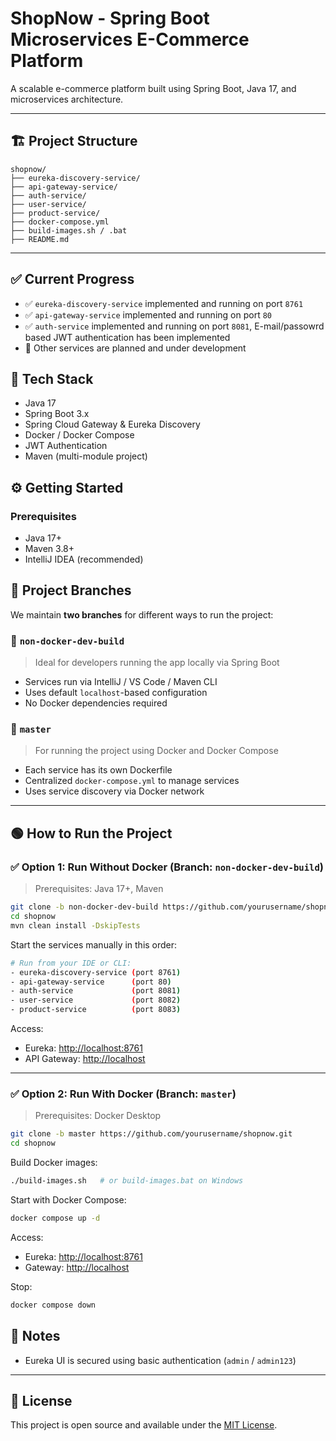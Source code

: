 # ShopNow - Spring Boot Microservices E-Commerce Platform

A scalable e-commerce platform built using Spring Boot, Java 17, and microservices architecture.

---

## 🏗️ Project Structure

```
shopnow/
├── eureka-discovery-service/
├── api-gateway-service/
├── auth-service/
├── user-service/
├── product-service/
├── docker-compose.yml
├── build-images.sh / .bat
├── README.md
```

---

## ✅ Current Progress

- ✅ `eureka-discovery-service` implemented and running on port `8761`
- ✅ `api-gateway-service` implemented and running on port `80`
- ✅ `auth-service` implemented and running on port `8081`, E-mail/passowrd based JWT authentication has been implemented
- 🔧 Other services are planned and under development

## 🚀 Tech Stack

- Java 17
- Spring Boot 3.x
- Spring Cloud Gateway & Eureka Discovery
- Docker / Docker Compose
- JWT Authentication
- Maven (multi-module project)


## ⚙️ Getting Started

### Prerequisites

- Java 17+
- Maven 3.8+
- IntelliJ IDEA (recommended)

## 🚀 Project Branches

We maintain **two branches** for different ways to run the project:

### 🔹 `non-docker-dev-build`
> Ideal for developers running the app locally via Spring Boot

- Services run via IntelliJ / VS Code / Maven CLI
- Uses default `localhost`-based configuration
- No Docker dependencies required

### 🔹 `master`
> For running the project using Docker and Docker Compose

- Each service has its own Dockerfile
- Centralized `docker-compose.yml` to manage services
- Uses service discovery via Docker network

---

## 🟢 How to Run the Project

### ✅ Option 1: Run Without Docker (Branch: `non-docker-dev-build`)

> Prerequisites: Java 17+, Maven

```bash
git clone -b non-docker-dev-build https://github.com/yourusername/shopnow.git
cd shopnow
mvn clean install -DskipTests
```

Start the services manually in this order:

```bash
# Run from your IDE or CLI:
- eureka-discovery-service (port 8761)
- api-gateway-service      (port 80)
- auth-service             (port 8081)
- user-service             (port 8082)
- product-service          (port 8083)
```

Access:
- Eureka: [http://localhost:8761](http://localhost:8761)
- API Gateway: [http://localhost](http://localhost)

---

### ✅ Option 2: Run With Docker (Branch: `master`)

> Prerequisites: Docker Desktop

```bash
git clone -b master https://github.com/yourusername/shopnow.git
cd shopnow
```

Build Docker images:
```bash
./build-images.sh   # or build-images.bat on Windows
```

Start with Docker Compose:
```bash
docker compose up -d
```

Access:
- Eureka: [http://localhost:8761](http://localhost:8761)
- Gateway: [http://localhost](http://localhost)

Stop:
```bash
docker compose down
```

## 📌 Notes

- Eureka UI is secured using basic authentication (`admin` / `admin123`)

---

## 📂 License

This project is open source and available under the [MIT License](LICENSE).

